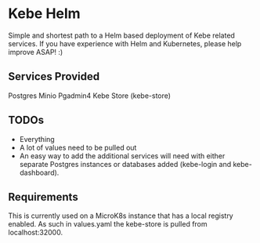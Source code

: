 # Kebe Helm

Simple and shortest path to a Helm based deployment of Kebe related services. If you have
experience with Helm and Kubernetes, please help improve ASAP! :)

## Services Provided

Postgres
Minio
Pgadmin4
Kebe Store (kebe-store)

## TODOs

* Everything
* A lot of values need to be pulled out
* An easy way to add the additional services will need with either separate Postgres instances or
  databases added (kebe-login and kebe-dashboard).

## Requirements

This is currently used on a MicroK8s instance that has a local registry enabled. As such in
values.yaml the kebe-store is pulled from localhost:32000.